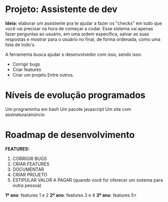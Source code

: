 # Projeto: Assistente de dev
**Ideia:** elaborar um assistente pra te ajudar a fazer os "checks" em tudo que você vai precisar na hora de começar a codar. Esse sistema vai apenas fazer perguntas ao usuário, em uma ordem específica, salvar as suas respostas e mostrar para o usuário no final, de forma ordenada, como uma lista de todo's.

A ferramenta busca ajudar o desenvolvedor com isso, sendo isso:
- Corrigir bugs
- Criar features
- Criar um projeto
Entre outros.

# Níveis de evolução programados
Um programinha em bash
Um pacote javascript
Um site com assinatura/anúncio

# Roadmap de desenvolvimento
**FEATURES:**
1. CORRIGIR BUGS
2. CRIAR FEATURES
3. DOCUMENTAR
4. CRIAR PROJETO
5. ESTIPULAR VALOR A PAGAR (quando você for oferecer um sistema para outra pessoa)

**1º ano**: features 1 e 2
**2º ano**: features 3 e 4
**3º ano**: features 5>
